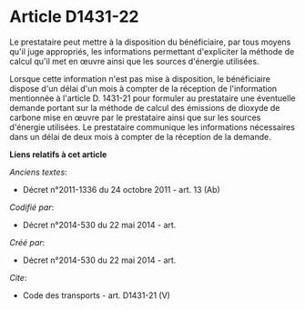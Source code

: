 # Article D1431-22

Le prestataire peut mettre à la disposition du bénéficiaire, par tous moyens qu'il juge appropriés, les informations
permettant d'expliciter la méthode de calcul qu'il met en œuvre ainsi que les sources d'énergie utilisées. 

Lorsque cette information n'est pas mise à disposition, le bénéficiaire dispose d'un délai d'un mois à compter de la
réception de l'information mentionnée à l'article D. 1431-21 pour formuler au prestataire une éventuelle demande portant sur
la méthode de calcul des émissions de dioxyde de carbone mise en œuvre par le prestataire ainsi que sur les sources d'énergie
utilisées. Le prestataire communique les informations nécessaires dans un délai de deux mois à compter de la réception de la
demande.

**Liens relatifs à cet article**

_Anciens textes_:

  - Décret n°2011-1336 du 24 octobre 2011 - art. 13 (Ab)

_Codifié par_:

  - Décret n°2014-530 du 22 mai 2014 - art.

_Créé par_:

  - Décret n°2014-530 du 22 mai 2014 - art.

_Cite_:

  - Code des transports - art. D1431-21 (V)
